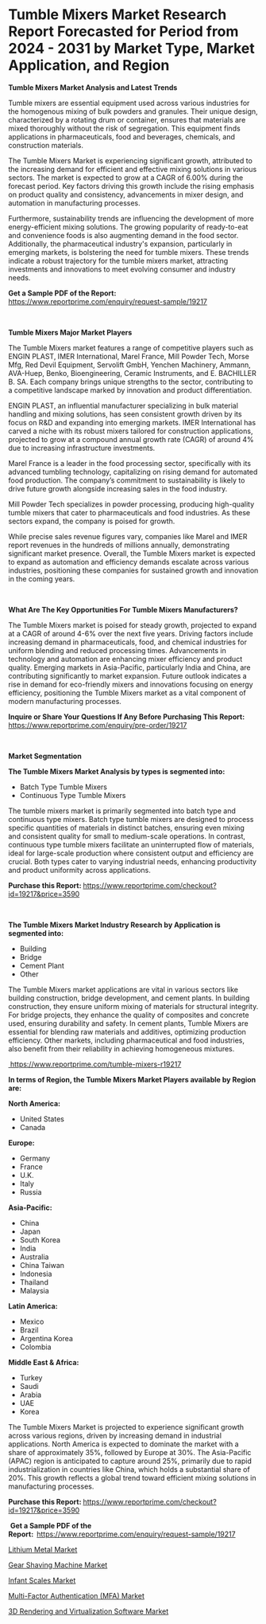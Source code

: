 <p><h1>Tumble Mixers Market Research Report Forecasted for Period from 2024 -  2031 by Market Type, Market Application, and Region</h1></p><p><strong>Tumble Mixers Market Analysis and Latest Trends</strong></p>
<p><p>Tumble mixers are essential equipment used across various industries for the homogenous mixing of bulk powders and granules. Their unique design, characterized by a rotating drum or container, ensures that materials are mixed thoroughly without the risk of segregation. This equipment finds applications in pharmaceuticals, food and beverages, chemicals, and construction materials.</p><p>The Tumble Mixers Market is experiencing significant growth, attributed to the increasing demand for efficient and effective mixing solutions in various sectors. The market is expected to grow at a CAGR of 6.00% during the forecast period. Key factors driving this growth include the rising emphasis on product quality and consistency, advancements in mixer design, and automation in manufacturing processes. </p><p>Furthermore, sustainability trends are influencing the development of more energy-efficient mixing solutions. The growing popularity of ready-to-eat and convenience foods is also augmenting demand in the food sector. Additionally, the pharmaceutical industry's expansion, particularly in emerging markets, is bolstering the need for tumble mixers. These trends indicate a robust trajectory for the tumble mixers market, attracting investments and innovations to meet evolving consumer and industry needs.</p></p>
<p><strong>Get a Sample PDF of the Report:&nbsp;</strong> <a href="https://www.reportprime.com/enquiry/request-sample/19217?utm_campaign=34&utm_medium=2&utm_source=Github&utm_content=ia&utm_term=22112024&utm_id=tumble-mixers">https://www.reportprime.com/enquiry/request-sample/19217</a></p>
<p>&nbsp;</p>
<p><strong>Tumble Mixers Major Market Players</strong></p>
<p><p>The Tumble Mixers market features a range of competitive players such as ENGIN PLAST, IMER International, Marel France, Mill Powder Tech, Morse Mfg, Red Devil Equipment, Servolift GmbH, Yenchen Machinery, Ammann, AVA-Huep, Benko, Bioengineering, Ceramic Instruments, and E. BACHILLER B. SA. Each company brings unique strengths to the sector, contributing to a competitive landscape marked by innovation and product differentiation.</p><p>ENGIN PLAST, an influential manufacturer specializing in bulk material handling and mixing solutions, has seen consistent growth driven by its focus on R&D and expanding into emerging markets. IMER International has carved a niche with its robust mixers tailored for construction applications, projected to grow at a compound annual growth rate (CAGR) of around 4% due to increasing infrastructure investments.</p><p>Marel France is a leader in the food processing sector, specifically with its advanced tumbling technology, capitalizing on rising demand for automated food production. The company’s commitment to sustainability is likely to drive future growth alongside increasing sales in the food industry.</p><p>Mill Powder Tech specializes in powder processing, producing high-quality tumble mixers that cater to pharmaceuticals and food industries. As these sectors expand, the company is poised for growth. </p><p>While precise sales revenue figures vary, companies like Marel and IMER report revenues in the hundreds of millions annually, demonstrating significant market presence. Overall, the Tumble Mixers market is expected to expand as automation and efficiency demands escalate across various industries, positioning these companies for sustained growth and innovation in the coming years.</p></p>
<p>&nbsp;</p>
<p><strong>What Are The Key Opportunities For Tumble Mixers Manufacturers?</strong></p>
<p><p>The Tumble Mixers market is poised for steady growth, projected to expand at a CAGR of around 4-6% over the next five years. Driving factors include increasing demand in pharmaceuticals, food, and chemical industries for uniform blending and reduced processing times. Advancements in technology and automation are enhancing mixer efficiency and product quality. Emerging markets in Asia-Pacific, particularly India and China, are contributing significantly to market expansion. Future outlook indicates a rise in demand for eco-friendly mixers and innovations focusing on energy efficiency, positioning the Tumble Mixers market as a vital component of modern manufacturing processes.</p></p>
<p><strong>Inquire or Share Your Questions If Any Before Purchasing This Report:</strong> <a href="https://www.reportprime.com/enquiry/pre-order/19217?utm_campaign=34&utm_medium=2&utm_source=Github&utm_content=ia&utm_term=22112024&utm_id=tumble-mixers">https://www.reportprime.com/enquiry/pre-order/19217</a></p>
<p>&nbsp;</p>
<p><strong>Market Segmentation</strong></p>
<p><strong>The Tumble Mixers Market Analysis by types is segmented into:</strong></p>
<p><ul><li>Batch Type Tumble Mixers</li><li>Continuous Type Tumble Mixers</li></ul></p>
<p><p>The tumble mixers market is primarily segmented into batch type and continuous type mixers. Batch type tumble mixers are designed to process specific quantities of materials in distinct batches, ensuring even mixing and consistent quality for small to medium-scale operations. In contrast, continuous type tumble mixers facilitate an uninterrupted flow of materials, ideal for large-scale production where consistent output and efficiency are crucial. Both types cater to varying industrial needs, enhancing productivity and product uniformity across applications.</p></p>
<p><strong>Purchase this Report:&nbsp;</strong><a href="https://www.reportprime.com/checkout?id=19217&price=3590&utm_campaign=34&utm_medium=2&utm_source=Github&utm_content=ia&utm_term=22112024&utm_id=tumble-mixers">https://www.reportprime.com/checkout?id=19217&price=3590</a></p>
<p>&nbsp;</p>
<p><strong>The Tumble Mixers Market Industry Research by Application is segmented into:</strong></p>
<p><ul><li>Building</li><li>Bridge</li><li>Cement Plant</li><li>Other</li></ul></p>
<p><p>The Tumble Mixers market applications are vital in various sectors like building construction, bridge development, and cement plants. In building construction, they ensure uniform mixing of materials for structural integrity. For bridge projects, they enhance the quality of composites and concrete used, ensuring durability and safety. In cement plants, Tumble Mixers are essential for blending raw materials and additives, optimizing production efficiency. Other markets, including pharmaceutical and food industries, also benefit from their reliability in achieving homogeneous mixtures.</p></p>
<p><a href="https://www.reportprime.com/tumble-mixers-r19217?utm_campaign=34&utm_medium=2&utm_source=Github&utm_content=ia&utm_term=22112024&utm_id=tumble-mixers">&nbsp;https://www.reportprime.com/tumble-mixers-r19217</a></p>
<p><strong>In terms of Region, the Tumble Mixers Market Players available by Region are:</strong></p>
<p>
    <p> <strong> North America: </strong>
        <ul>
            <li>United States</li>
            <li>Canada</li>
        </ul>
        </p> 
    <p> <strong> Europe: </strong>
        <ul>
            <li>Germany</li>
            <li>France</li>
            <li>U.K.</li>
            <li>Italy</li>
            <li>Russia</li>
        </ul>
        </p> 
    <p> <strong> Asia-Pacific: </strong>
        <ul>
            <li>China</li>
            <li>Japan</li>
            <li>South Korea</li>
            <li>India</li>
            <li>Australia</li>
            <li>China Taiwan</li>
            <li>Indonesia</li>
            <li>Thailand</li>
            <li>Malaysia</li>
        </ul>
        </p> 
    <p> <strong> Latin America: </strong>
        <ul>
            <li>Mexico</li>
            <li>Brazil</li>
            <li>Argentina Korea</li>
            <li>Colombia</li>
        </ul>
        </p> 
    <p> <strong> Middle East & Africa: </strong>
        <ul>
            <li>Turkey</li>
            <li>Saudi</li>
            <li>Arabia</li>
            <li>UAE</li>
            <li>Korea</li>
        </ul>
    </p>
    </p>
<p><p>The Tumble Mixers Market is projected to experience significant growth across various regions, driven by increasing demand in industrial applications. North America is expected to dominate the market with a share of approximately 35%, followed by Europe at 30%. The Asia-Pacific (APAC) region is anticipated to capture around 25%, primarily due to rapid industrialization in countries like China, which holds a substantial share of 20%. This growth reflects a global trend toward efficient mixing solutions in manufacturing processes.</p></p>
<p><strong>Purchase this Report: </strong><a href="https://www.reportprime.com/checkout?id=19217&price=3590&utm_campaign=34&utm_medium=2&utm_source=Github&utm_content=ia&utm_term=22112024&utm_id=tumble-mixers">https://www.reportprime.com/checkout?id=19217&price=3590</a></p>
<p>&nbsp;<strong>Get a Sample PDF of the Report:&nbsp;&nbsp;</strong><a href="https://www.reportprime.com/enquiry/request-sample/19217?utm_campaign=34&utm_medium=2&utm_source=Github&utm_content=ia&utm_term=22112024&utm_id=tumble-mixers">https://www.reportprime.com/enquiry/request-sample/19217</a></p>
<p><strong></strong></p>
<p><p><a href="https://www.linkedin.com/pulse/lithium-metal-market-report-offers-financial-analysis-major-zlacc?utm_campaign=34&utm_medium=2&utm_source=Github&utm_content=ia&utm_term=22112024&utm_id=tumble-mixers">Lithium Metal Market</a></p><p><a href="https://github.com/arvelm4nthig/Market-Research-Report-List-1/blob/main/gear-shaving-machine-market.md?utm_campaign=34&utm_medium=2&utm_source=Github&utm_content=ia&utm_term=22112024&utm_id=tumble-mixers">Gear Shaving Machine Market</a></p><p><a href="https://github.com/AlisaRowe24/Market-Research-Report-List-1/blob/main/infant-scales-market.md?utm_campaign=34&utm_medium=2&utm_source=Github&utm_content=ia&utm_term=22112024&utm_id=tumble-mixers">Infant Scales Market</a></p><p><a href="https://issuu.com/reportprime-2/docs/multi-factor-authentication-mfa-mar_7bc616682aca52?utm_campaign=34&utm_medium=2&utm_source=Github&utm_content=ia&utm_term=22112024&utm_id=tumble-mixers">Multi-Factor Authentication (MFA) Market</a></p><p><a href="https://issuu.com/reportprime-2/docs/3d-rendering-and-virtualization-sof_7c7a56b4392b5f?utm_campaign=34&utm_medium=2&utm_source=Github&utm_content=ia&utm_term=22112024&utm_id=tumble-mixers">3D Rendering and Virtualization Software Market</a></p></p>